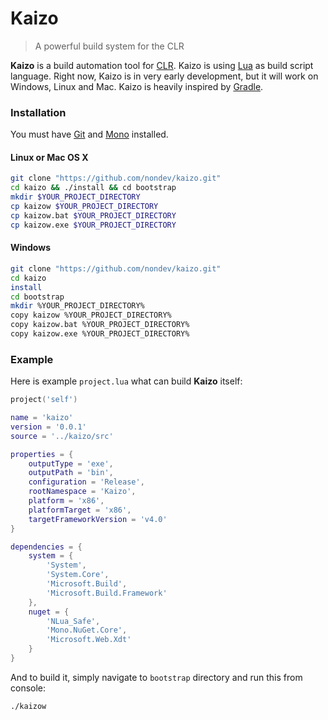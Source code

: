 # Kaizo
> A powerful build system for the CLR

**Kaizo** is a build automation tool for [CLR](https://en.wikipedia.org/wiki/Common_Lasnguage_Runtime). Kaizo is using [Lua](http://lua.org) as build script language. Right now, Kaizo is in very early development, but it will work on Windows, Linux and Mac. Kaizo is heavily inspired by [Gradle](https://gradle.org/).

### Installation

You must have [Git](http://git.com) and [Mono](https://mono.org) installed.

#### Linux or Mac OS X

```bash
git clone "https://github.com/nondev/kaizo.git"
cd kaizo && ./install && cd bootstrap
mkdir $YOUR_PROJECT_DIRECTORY
cp kaizow $YOUR_PROJECT_DIRECTORY
cp kaizow.bat $YOUR_PROJECT_DIRECTORY
cp kaizow.exe $YOUR_PROJECT_DIRECTORY
```

#### Windows

```bash
git clone "https://github.com/nondev/kaizo.git"
cd kaizo
install
cd bootstrap
mkdir %YOUR_PROJECT_DIRECTORY%
copy kaizow %YOUR_PROJECT_DIRECTORY%
copy kaizow.bat %YOUR_PROJECT_DIRECTORY%
copy kaizow.exe %YOUR_PROJECT_DIRECTORY%
```

### Example

Here is example `project.lua` what can build **Kaizo** itself:

```lua
project('self')

name = 'kaizo'
version = '0.0.1'
source = '../kaizo/src'

properties = {
	outputType = 'exe',
	outputPath = 'bin',
	configuration = 'Release',
	rootNamespace = 'Kaizo',
	platform = 'x86',
	platformTarget = 'x86',
	targetFrameworkVersion = 'v4.0'
}

dependencies = {
	system = {
		'System',
		'System.Core',
		'Microsoft.Build',
		'Microsoft.Build.Framework'
	},
	nuget = {
		'NLua_Safe',
		'Mono.NuGet.Core',
		'Microsoft.Web.Xdt'
	}
}
```

And to build it, simply navigate to `bootstrap` directory and run this from console:

```
./kaizow
```
